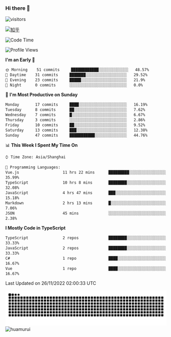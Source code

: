 ### Hi there 👋
 ![visitors](https://visitor-badge.laobi.icu/badge?page_id=huamurui)

[![知乎](https://img.shields.io/badge/dynamic/json?url=https%3A%2F%2Fapi.swo.moe%2Fstats%2Fzhihu%2Fke-ai-wu-li-de-nan-hai-zi&query=count&color=282c34&label=%E7%9F%A5%E4%B9%8E&labelColor=0084ff&logo=zhihu&logoColor=ffffff&suffix=+%E5%85%B3%E6%B3%A8&cacheSeconds=3600)](https://www.zhihu.com/people/ke-ai-wu-li-de-nan-hai-zi)



<!--START_SECTION:waka-->
![Code Time](http://img.shields.io/badge/Code%20Time-79%20hrs%2038%20mins-blue)

![Profile Views](http://img.shields.io/badge/Profile%20Views-0-blue)

**I'm an Early 🐤** 

```text
🌞 Morning    51 commits     ████████████░░░░░░░░░░░░░   48.57% 
🌆 Daytime    31 commits     ███████░░░░░░░░░░░░░░░░░░   29.52% 
🌃 Evening    23 commits     █████░░░░░░░░░░░░░░░░░░░░   21.9% 
🌙 Night      0 commits      ░░░░░░░░░░░░░░░░░░░░░░░░░   0.0%

```
📅 **I'm Most Productive on Sunday** 

```text
Monday       17 commits     ████░░░░░░░░░░░░░░░░░░░░░   16.19% 
Tuesday      8 commits      ██░░░░░░░░░░░░░░░░░░░░░░░   7.62% 
Wednesday    7 commits      █░░░░░░░░░░░░░░░░░░░░░░░░   6.67% 
Thursday     3 commits      ░░░░░░░░░░░░░░░░░░░░░░░░░   2.86% 
Friday       10 commits     ██░░░░░░░░░░░░░░░░░░░░░░░   9.52% 
Saturday     13 commits     ███░░░░░░░░░░░░░░░░░░░░░░   12.38% 
Sunday       47 commits     ███████████░░░░░░░░░░░░░░   44.76%

```


📊 **This Week I Spent My Time On** 

```text
⌚︎ Time Zone: Asia/Shanghai

💬 Programming Languages: 
Vue.js                   11 hrs 22 mins      █████████░░░░░░░░░░░░░░░░   35.99% 
TypeScript               10 hrs 8 mins       ████████░░░░░░░░░░░░░░░░░   32.08% 
JavaScript               4 hrs 47 mins       ███░░░░░░░░░░░░░░░░░░░░░░   15.18% 
Markdown                 2 hrs 13 mins       █░░░░░░░░░░░░░░░░░░░░░░░░   7.06% 
JSON                     45 mins             ░░░░░░░░░░░░░░░░░░░░░░░░░   2.38%

```

**I Mostly Code in TypeScript** 

```text
TypeScript               2 repos             ████████░░░░░░░░░░░░░░░░░   33.33% 
JavaScript               2 repos             ████████░░░░░░░░░░░░░░░░░   33.33% 
C#                       1 repo              ████░░░░░░░░░░░░░░░░░░░░░   16.67% 
Vue                      1 repo              ████░░░░░░░░░░░░░░░░░░░░░   16.67%

```



 Last Updated on 26/11/2022 02:00:33 UTC
<!--END_SECTION:waka-->

<!--
![知乎](https://stats.justsong.cn/api/zhihu?username=ke-ai-wu-li-de-nan-hai-zi)
![bilibili](https://stats.justsong.cn/api/bilibili/?id=144672037)
![leetcode](https://stats.justsong.cn/api/leetcode?username=yun-tai-f&cn=true)
![huamurui's Most used languages](https://github-readme-stats.vercel.app/api/top-langs?username=huamurui&show_icons=true&count_private=true&layout=compact&hide_border=true&langs_count=10)

<img align="right" src="https://github-readme-stats.vercel.app/api?username=huamurui&show_icons=true&theme=radical">

**huamurui/huamurui** is a ✨ _special_ ✨ repository because its `README.md` (this file) appears on your GitHub profile.

Here are some ideas to get you started:

- 🔭 I’m currently working on ...
- 🌱 I’m currently learning ...
- 👯 I’m looking to collaborate on ...
- 🤔 I’m looking for help with ...
- 💬 Ask me about ...
- 📫 How to reach me: ...
- 😄 Pronouns: ...
- ⚡ Fun fact: ...
-->

![huamurui](https://raw.githubusercontent.com/huamurui/huamurui/main/assets/github-contribution-grid-snake.svg)
![huamurui](https://count.getloli.com/get/@huamurui)
